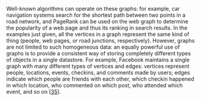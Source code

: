 
Well-known algorithms can operate on these graphs: for example, car navigation systems search for
the shortest path between two points in a road network, and PageRank can be used on the web graph to
determine the popularity of a web page and thus its ranking in search results. 
In the examples just given, all the vertices in a graph represent the same kind of thing (people, web
pages, or road junctions, respectively). However, graphs are not limited to such homogeneous data:
an equally powerful use of graphs is to provide a consistent way of storing completely different
types of objects in a single datastore. For example, Facebook maintains a single graph with many
different types of vertices and edges: vertices represent people, locations, events, checkins, and
comments made by users; edges indicate which people are friends with each other, which checkin
happened in which location, who commented on which post, who attended which event, and so on
[[35](ch02.html#Bronson2013ud)].